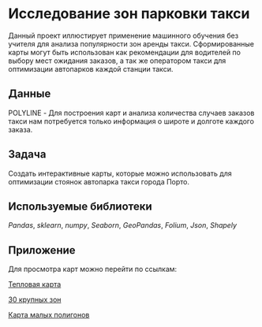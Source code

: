 # Исследование зон парковки такси

Данный проект иллюстирует применение машинного обучения без учителя для анализа популярности зон аренды такси. Сформированные карты могут быть использован как рекомендации для водителей по выбору мест ожидания заказов, а так же оператором такси для оптимизации автопарков каждой станции такси.

## Данные

POLYLINE - Для построения карт и анализа количества случаев заказов такси нам потребуется только информация о широте и долготе каждого заказа.

## Задача

Создать интерактивные карты, которые можно использовать для оптимизации стоянок автопарка такси города Порто.

## Используемые библиотеки
*Pandas*, *sklearn*, *numpy*, *Seaborn*, *GeoPandas*, *Folium*, *Json*, *Shapely*

## Приложение

Для просмотра карт можно перейти по ссылкам:

[Тепловая карта](https://raw.githack.com/ElizavetaMehedko/kaggle_projects/kaggle_projects/porto_taxi_project/porto_heat.html)

[30 крупных зон](https://raw.githack.com/ElizavetaMehedko/kaggle_projects/kaggle_projects/porto_taxi_project/porto_zone.html)

[Карта малых полигонов](https://raw.githack.com/ElizavetaMehedko/kaggle_projects/kaggle_projects/porto_taxi_project/porto_polygon.html)

